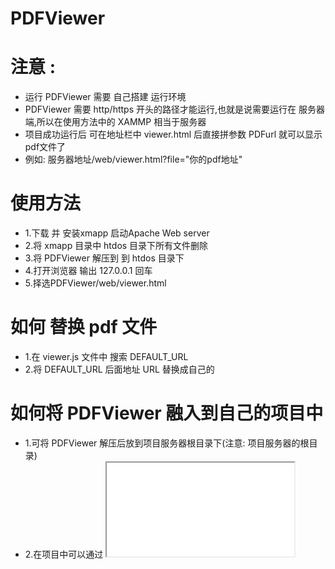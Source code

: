 # PDFViewer

# 注意 :

* 运行 PDFViewer 需要 自己搭建 运行环境
* PDFViewer 需要 http/https 开头的路径才能运行,也就是说需要运行在 服务器端,所以在使用方法中的 XAMMP 相当于服务器
* 项目成功运行后 可在地址栏中 viewer.html 后直接拼参数 PDFurl 就可以显示pdf文件了
* 例如: 服务器地址/web/viewer.html?file="你的pdf地址"

# 使用方法

* 1.下载 并 安装xmapp 启动Apache Web server
* 2.将 xmapp 目录中 htdos 目录下所有文件删除
* 3.将 PDFViewer 解压到 到 htdos 目录下
* 4.打开浏览器 输出 127.0.0.1 回车
* 5.择选PDFViewer/web/viewer.html

# 如何 替换 pdf 文件

* 1.在 viewer.js 文件中 搜索 DEFAULT_URL
* 2.将 DEFAULT_URL 后面地址 URL 替换成自己的

# 如何将 PDFViewer 融入到自己的项目中

* 1.可将 PDFViewer 解压后放到项目服务器根目录下(注意: 项目服务器的根目录)
* 2.在项目中可以通过 <iframe src="服务器地址/web/index.html?file='你的PDF文件地址'"></ifrmae>

# 联系我

bianliuzhu@gmail.com

